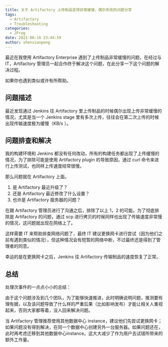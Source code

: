 ```yaml
---
title: 关于 Artifactory 上传制品变得非常缓慢，偶尔失败的问题分享
tags:
  - Artifactory
  - Troubleshooting
categories:
  - JFrog
date: 2021-06-16 23:44:59
author: shenxianpeng
---
```


最近在我使用 Artifactory Enterprise 遇到了上传制品非常缓慢的问题，在经过与 IT，Artifactory 管理员一起合作终于解决这个问题，在此分享一下这个问题的解决过程。

如果你也遇到类似或许有所帮助。

## 问题描述

最近发现通过 Jenkins 往 Artifactory 里上传制品的时候偶尔出现上传非常缓慢的情况，尤其是当一个 Jenkins stage 里有多次上传，往往会在第二次上传的时候出现传输速度极为缓慢（KB/s ）。

## 问题排查和解决

我的构建环境和 Jenkins 都没有任何改动，所有的构建任务都出现了上传缓慢的情况，为了排除可能是使用 Artifactory plugin 的导致原因，通过 curl 命令来进行上传测试，也同样上传速度经常很慢。

那么问题就在 Artifactory 上面。

1. 是 Artifactory 最近升级了？
2. 还是 Artifactory 最近修改了什么设置？
3. 也许是 Artifactory 服务器的问题？

在跟 Artifactory 管理员进行了沟通之后，排除了以上 1，2 的可能。为了彻底排除是 Artifactory 的问题，通过 scp 进行拷贝的时候同样也出现了传输速度非常慢的情况，这问题就出现在网络上了。

这样需要 IT 来帮助排查网络问题了，最终 IT 建议更换网卡进行尝试（因为他们之前有遇到类似的情况），但这种情况会有短暂的网络中断，不过最终还是得到了管理者的同意。

幸运的是在更换网卡之后，Jenkins 往 Artifactory 传输制品的速度恢复了正常。

## 总结

处理次事件的一点点小小的总结：

由于这个问题涉及到几个团队，为了能够快速推进，此时明确说明问题，推测要有理有据，以及该问题导致了什么样的严重后果（比如影响发布）才能让相关人重视起来，否则大家都等着，没人回来解决问题。

当 Artifactory 管理推荐使用其他数据中心 instance，建议他们先尝试更换网卡；如果问题没有得到解决，在同一个数据中心创建另外一台服务器。如果问题还在，此时再考虑迁移到其他数据中心instance。这大大减少了作为用户去试错所带来的额外工作量。
